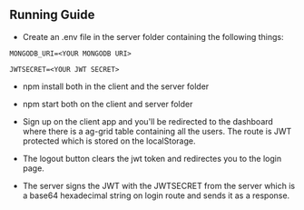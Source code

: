 ## Running Guide

- Create an .env file in the server folder containing the following things:

`MONGODB_URI=<YOUR MONGODB URI>`

`JWTSECRET=<YOUR JWT SECRET>`

- npm install both in the client and the server folder

- npm start both on the client and server folder

- Sign up on the client app and you'll be redirected to the dashboard where there is a ag-grid table containing all the users. The route is JWT protected which is stored on the localStorage.

- The logout button clears the jwt token and redirectes you to the login page.

- The server signs the JWT with the JWTSECRET from the server which is a base64 hexadecimal string on login route and sends it as a response.
